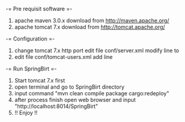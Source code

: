 -= Pre requisit software =-
1. apache maven 3.0.x download from http://maven.apache.org/
2. apache tomcat 7.x download from http://tomcat.apache.org/

-= Configuration =-
1. change tomcat 7.x http port 
   edit file conf/server.xml
   modify line <Connector connectionTimeout="20000" port="8080" protocol="HTTP/1.1" redirectPort="8443"/>
          to <Connector connectionTimeout="20000" port="8014" protocol="HTTP/1.1" redirectPort="8443"/>
2. edit file conf/tomcat-users.xml
   add line
       <role rolename="manager-gui"/>
      <role rolename="manager-script"/>
       <role rolename="admin-gui"/>
       <role rolename="admin-script"/>
       <user password="s3cret" roles="manager-script,manager-gui,admin-gui,admin-script" username="tomcat"/>
   
-= Run SpringBirt =-
1. Start tomcat 7.x first
2. open terminal and go to SpringBirt directory
3. input command "mvn clean compile package cargo:redeploy"
4. after process finish open web browser and input "http://localhost:8014/SpringBirt"
5. !! Enjoy !!
